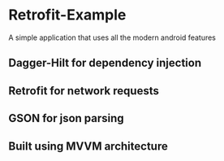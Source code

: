 # Retrofit-Example
A simple application that uses all the modern android features
## Dagger-Hilt for dependency injection
## Retrofit for network requests
## GSON for json parsing
## Built using MVVM architecture
